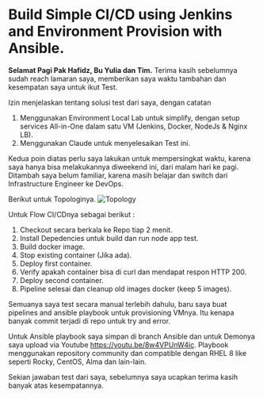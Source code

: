 # Build Simple CI/CD using Jenkins and Environment Provision with Ansible.

**Selamat Pagi Pak Hafidz, Bu Yulia dan Tim.**
Terima kasih sebelumnya sudah reach lamaran saya, memberikan saya waktu tambahan dan kesempatan saya untuk ikut Test.

Izin menjelaskan tentang solusi test dari saya, dengan catatan
1. Menggunakan Environment Local Lab untuk simplify, dengan setup services All-in-One dalam satu VM (Jenkins, Docker, NodeJs & Nginx LB).
2. Menggunakan Claude untuk menyelesaikan Test ini.

Kedua poin diatas perlu saya lakukan untuk mempersingkat waktu, karena saya hanya bisa melakukannya diweekend ini, dari malam hari ke pagi. Ditambah saya belum familiar, karena masih belajar dan switch dari Infrastructure Engineer ke DevOps.

Berikut untuk Topologinya.
![Topology](https://github.com/user-attachments/assets/72b807e2-cc0b-4099-8bf2-52914de0811e)

Untuk Flow CI/CDnya sebagai berikut :
1. Checkout secara berkala ke Repo tiap 2 menit.
2. Install Depedencies untuk build dan run node app test.
3. Build docker image.
4. Stop existing container (Jika ada).
5. Deploy first container.
6. Verify apakah container bisa di curl dan mendapat respon HTTP 200.
7. Deploy second container.
8. Pipeline selesai dan cleanup old images docker (keep 5 images).

Semuanya saya test secara manual terlebih dahulu, baru saya buat pipelines and ansible playbook untuk provisioning VMnya. Itu kenapa banyak commit terjadi di repo untuk try and error.

Untuk Ansible playbook saya simpan di branch Ansible dan untuk Demonya saya upload via Youtube https://youtu.be/8w4VPUnW4ic. Playbook menggunakan repository community dan compatible dengan RHEL 8 like seperti Rocky, CentOS, Alma dan lain-lain.

Sekian jawaban test dari saya, sebelumnya saya ucapkan terima kasih banyak atas kesempatannya.



